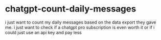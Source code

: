 # chatgpt-count-daily-messages
i just want to count my daily messages based on the data export they gave me. i just want to check if a chatgpt pro subscription is even worth it or if i could just use an api key and pay less
